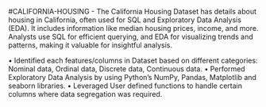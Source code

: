 #CALIFORNIA-HOUSING - 
The California Housing Dataset has details about housing in California, often used for SQL and Exploratory Data Analysis (EDA). It includes information like median housing prices, income, and more. Analysts use SQL for efficient querying, and EDA for visualizing trends and patterns, making it valuable for insightful analysis.

•	Identified each features/columns in Dataset based on different categories: Nominal data, Ordinal data, Discrete data, Continuous data.
       •	Performed Exploratory Data Analysis by using Python’s NumPy, Pandas, Matplotlib and seaborn libraries.
•	Leveraged User defined functions to handle certain columns where data segregation was required.

